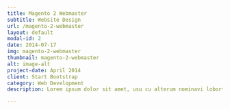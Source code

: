 ```yaml
---
title: Magento 2 Webmaster
subtitle: Website Design
url: /magento-2-webmaster
layout: default
modal-id: 2
date: 2014-07-17
img: magento-2-webmaster
thumbnail: magento-2-webmaster
alt: image-alt
project-date: April 2014
client: Start Bootstrap
category: Web Development
description: Lorem ipsum dolor sit amet, usu cu alterum nominavi lobortis. At duo novum diceret. Tantas apeirian vix et, usu sanctus postulant inciderint ut, populo diceret necessitatibus in vim. Cu eum dicam feugiat noluisse.

---
```

